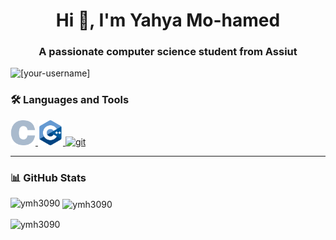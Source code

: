 <h1 align="center">Hi 👋, I'm Yahya Mo-hamed </h1>
<h3 align="center">A passionate computer science student from Assiut </h3>

<p align="left"> <img src="https://komarev.com/ghpvc/?username=[your-username]&label=Profile%20views&color=0e75b6&style=flat" alt="[your-username]" /> </p>

### 🛠️ Languages and Tools

<p align="left">
  <a href="https://www.cprogramming.com/" target="_blank"> <img src="https://raw.githubusercontent.com/devicons/devicon/master/icons/c/c-original.svg" alt="c" width="40" height="40"/> </a>
  <a href="https://cplusplus.com/" target="_blank"> <img src="https://raw.githubusercontent.com/devicons/devicon/master/icons/cplusplus/cplusplus-original.svg" alt="cplusplus" width="40" height="40"/> </a>
  <a href="https://git-scm.com/" target="_blank"> <img src="https://www.vectorlogo.zone/logos/git-scm/git-scm-icon.svg" alt="git" width="40" height="40"/> </a>
</p>

---

### 📊 GitHub Stats

<p><img align="left" src="https://github-readme-stats.vercel.app/api/top-langs?username=ymh3090&show_icons=true&locale=en&layout=compact" alt="ymh3090" /></p>

<p>&nbsp;<img align="center" src="https://github-readme-stats.vercel.app/api?username=ymh3090&show_icons=true&locale=en" alt="ymh3090" /></p>

<p><img align="center" src="https://github-readme-streak-stats.herokuapp.com/?user=ymh3090&" alt="ymh3090" /></p>
